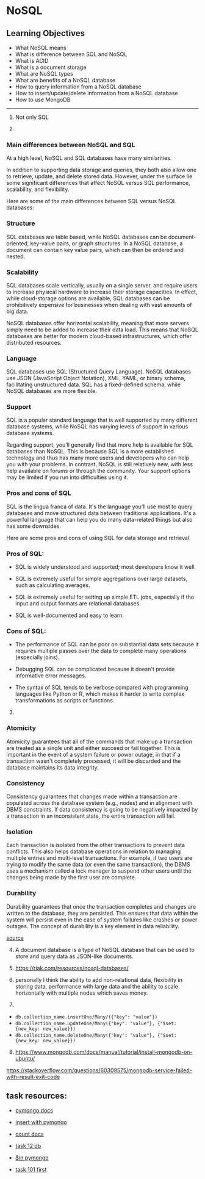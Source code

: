 # NoSQL
## Learning Objectives



* What NoSQL means
* What is difference between SQL and NoSQL
* What is ACID
* What is a document storage
* What are NoSQL types
* What are benefits of a NoSQL database
* How to query information from a NoSQL database
* How to insert/update/delete information from a NoSQL database
* How to use MongoDB


----

1. Not only SQL


2. 
### Main differences between NoSQL and SQL

At a high level, NoSQL and SQL databases have many similarities.

In addition to supporting data storage and queries, they both also allow one to retrieve, update, and delete stored data. However, under the surface lie some significant differences that affect NoSQL versus SQL performance, scalability, and flexibility.

Here are some of the main differences between SQL versus NoSQL databases:
### Structure

SQL databases are table based, while NoSQL databases can be document-oriented, key-value pairs, or graph structures. In a NoSQL database, a document can contain key value pairs, which can then be ordered and nested.
### Scalability

SQL databases scale vertically, usually on a single server, and require users to increase physical hardware to increase their storage capacities. In effect, while cloud-storage options are available, SQL databases can be prohibitively expensive for businesses when dealing with vast amounts of big data.

NoSQL databases offer horizontal scalability, meaning that more servers simply need to be added to increase their data load. This means that NoSQL databases are better for modern cloud-based infrastructures, which offer distributed resources.
### Language

SQL databases use SQL (Structured Query Language). NoSQL databases use JSON (JavaScript Object Notation), XML, YAML, or binary schema, facilitating unstructured data. SQL has a fixed-defined schema, while NoSQL databases are more flexible.
### Support

SQL is a popular standard language that is well supported by many different database systems, while NoSQL has varying levels of support in various database systems.

Regarding support, you’ll generally find that more help is available for SQL databases than NoSQL. This is because SQL is a more established technology and thus has many more users and developers who can help you with your problems. In contrast, NoSQL is still relatively new, with less help available on forums or through the community. Your support options may be limited if you run into difficulties using it.

### Pros and cons of SQL

SQL is the lingua franca of data. It's the language you’ll use most to query databases and move structured data between traditional applications. It's a powerful language that can help you do many data-related things but also has some downsides.

Here are some pros and cons of using SQL for data storage and retrieval.

### Pros of SQL:

* SQL is widely understood and supported; most developers know it well.

* SQL is extremely useful for simple aggregations over large datasets, such as calculating averages.

* SQL is extremely useful for setting up simple ETL jobs, especially if the input and output formats are relational databases.

* SQL is well-documented and easy to learn.

### Cons of SQL:

* The performance of SQL can be poor on substantial data sets because it requires multiple passes over the data to complete many operations (especially joins). 

* Debugging SQL can be complicated because it doesn't provide informative error messages.

* The syntax of SQL tends to be verbose compared with programming languages like Python or R, which makes it harder to write complex transformations as scripts or functions. 


3. 

### Atomicity

Atomicity guarantees that all of the commands that make up a transaction are treated as a single unit and either succeed or fail together. This is important in the event of a system failure or power outage, in that if a transaction wasn't completely processed, it will be discarded and the database maintains its data integrity.


### Consistency

Consistency guarantees that changes made within a transaction are populated across the database system (e.g., nodes) and in alignment with DBMS constraints. If data consistency is going to be negatively impacted by a transaction in an inconsistent state, the entire transaction will fail.

### Isolation

Each transaction is isolated from the other transactions to prevent data conflicts. This also helps database operations in relation to managing multiple entries and multi-level transactions. For example, if two users are trying to modify the same data (or even the same transaction), the DBMS uses a mechanism called a lock manager to suspend other users until the changes being made by the first user are complete.

### Durability

Durability guarantees that once the transaction completes and changes are written to the database, they are persisted. This ensures that data within the system will persist even in the case of system failures like crashes or power outages. The concept of durability is a key element in data reliability.

[source](https://www.google.com/url?sa=t&source=web&rct=j&opi=89978449&url=https://www.mongodb.com/resources/basics/databases/acid-transactions&ved=2ahUKEwiz2omviayJAxV9VfEDHXYMM2sQFnoECBMQAQ&usg=AOvVaw2alQFJVBqO1jKDXEbRYdtU) 

4. A document database is a type of NoSQL database that can be used to store and query data as JSON-like documents. 


5. https://riak.com/resources/nosql-databases/

6. personally I think the ability to add non-relational data, flexibility in storing data, performance with large data and the ability to scale horizontally with multiple nodes which saves money.

7. 
* `db.collection_name.insertOne/Many/({"key": "value"})`
* `db.collection_name.updateOne/Many({"key": "value"}, {"$set:{new_key: new_value}})`
* `db.collection_name.deleteOne/Many({"key": "value"}, {"$set:{new_key: new_value}})`


8. https://www.mongodb.com/docs/manual/tutorial/install-mongodb-on-ubuntu/

https://stackoverflow.com/questions/60309575/mongodb-service-failed-with-result-exit-code 


## task resources:

* [pymongo docs](https://www.mongodb.com/docs/languages/python/pymongo-driver/current/read/retrieve/)

* [insert with pymongo](https://www.w3schools.com/python/python_mongodb_insert.asp)

* [count docs](https://www.mongodb.com/docs/languages/python/pymongo-driver/current/read/count/)

* [task 12 db](https://s3.amazonaws.com/intranet-projects-files/holbertonschool-webstack/411/dump.zip)

* [$in pymongo](https://www.mongodb.com/docs/manual/reference/operator/query/in/#mongodb-query-op.-in)

* [task 101 first](https://www.mongodb.com/docs/manual/reference/operator/aggregation/first/)
